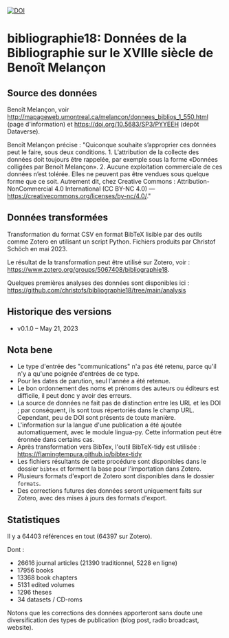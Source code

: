 [![DOI](https://zenodo.org/badge/643157716.svg)](https://zenodo.org/badge/latestdoi/643157716)

# bibliographie18: Données de la Bibliographie sur le XVIIIe siècle de Benoît Melançon

## Source des données

Benoît Melançon, voir http://mapageweb.umontreal.ca/melancon/donnees_biblios_1_550.html (page d'information) et https://doi.org/10.5683/SP3/PYYEEH (dépôt Dataverse). 

Benoît Melançon précise : "Quiconque souhaite s’approprier ces données peut le faire, sous deux conditions. 1. L’attribution de la collecte des données doit toujours être rappelée, par exemple sous la forme «Données colligées par Benoît Melançon». 2. Aucune exploitation commerciale de ces données n’est tolérée. Elles ne peuvent pas être vendues sous quelque forme que ce soit. Autrement dit, chez Creative Commons : Attribution-NonCommercial 4.0 International (CC BY-NC 4.0) — https://creativecommons.org/licenses/by-nc/4.0/." 

## Données transformées 

Transformation du format CSV en format BibTeX lisible par des outils comme Zotero en utilisant un script Python. Fichiers produits par Christof Schöch en mai 2023. 

Le résultat de la transformation peut être utilisé sur Zotero, voir : https://www.zotero.org/groups/5067408/bibliographie18. 

Quelques premières analyses des données sont disponibles ici : https://github.com/christofs/bibliographie18/tree/main/analysis

## Historique des versions

- v0.1.0 – May 21, 2023

## Nota bene 

* Le type d'entrée des "communications" n'a pas été retenu, parce qu'il n'y a qu'une poignée d'entrées de ce type. 
* Pour les dates de parution, seul l'année a été retenue. 
* Le bon ordonnement des noms et prénoms des auteurs ou éditeurs est difficile, il peut donc y avoir des erreurs. 
* La source de données ne fait pas de distinction entre les URL et les DOI ; par conséquent, ils sont tous répertoriés dans le champ URL. Cependant, peu de DOI sont présents de toute manière. 
* L'information sur la langue d'une publication a été ajoutée automatiquement, avec le module lingua-py. Cette information peut être éronnée dans certains cas. 
* Après transformation vers BibTex, l'outil BibTeX-tidy est utilisée : https://flamingtempura.github.io/bibtex-tidy 
* Les fichiers résultants de cette procédure sont disponibles dans le dossier `bibtex` et forment la base pour l'importation dans Zotero. 
* Plusieurs formats d'export de Zotero sont disponibles dans le dossier `formats`. 
* Des corrections futures des données seront uniquement faits sur Zotero, avec des mises à jours des formats d'export. 

## Statistiques 

Il y a 64403 références en tout (64397 sur Zotero). 

Dont : 
- 26616 journal articles (21390 traditionnel, 5228 en ligne)
- 17956 books
- 13368 book chapters
- 5131 edited volumes
- 1296 theses
- 34 datasets / CD-roms

Notons que les corrections des données apporteront sans doute une diversification des types de publication (blog post, radio broadcast, website). 

